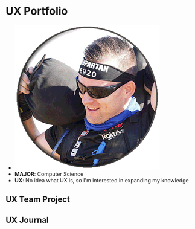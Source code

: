 # UX Portfolio
* ![Myself](avatar01.gif)
* **MAJOR**: Computer Science
* **UX**: No idea what UX is, so I'm interested in expanding my knowledge

## UX Team Project


## UX Journal

